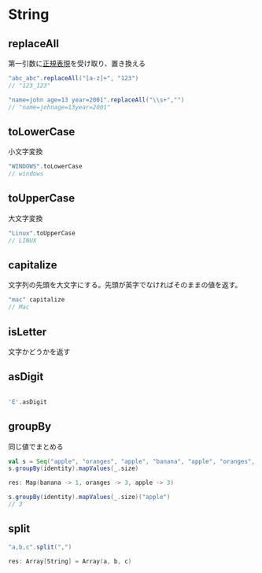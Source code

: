 # String

## replaceAll

第一引数に[正規表現](http://d.hatena.ne.jp/keyword/%C0%B5%B5%AC%C9%BD%B8%BD)を受け取り、置き換える

```scala
"abc_abc".replaceAll("[a-z]+", "123")
// "123_123"

"name=john age=13 year=2001".replaceAll("\\s+","")
// "name=johnage=13year=2001"
```

## toLowerCase

小文字変換

```scala
"WINDOWS".toLowerCase
// windows
```

## toUpperCase

大文字変換

```scala
"Linux".toUpperCase 
// LINUX
```

## capitalize

文字列の先頭を大文字にする。先頭が英字でなければそのままの値を返す。

```scala
"mac" capitalize
// Mac
```

## isLetter

文字かどうかを返す

## asDigit

```scala

'E'.asDigit 

```

## groupBy

同じ値でまとめる

```scala
val s = Seq("apple", "oranges", "apple", "banana", "apple", "oranges", "oranges")
s.groupBy(identity).mapValues(_.size)

res: Map(banana -> 1, oranges -> 3, apple -> 3)

s.groupBy(identity).mapValues(_.size)("apple")
// 3
```

## split

```scala
"a,b,c".split(",")

res: Array[String] = Array(a, b, c)
```



